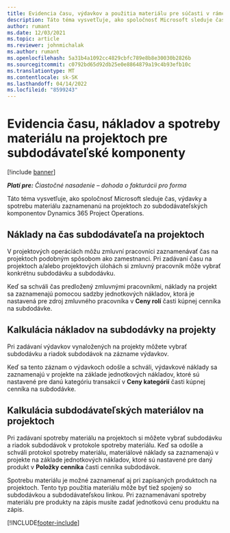 ```yaml
---
title: Evidencia času, výdavkov a použitia materiálu pre súčasti v rámci subdodávateľskej zmluvy
description: Táto téma vysvetľuje, ako spoločnosť Microsoft sleduje čas, výdavky a spotrebu materiálu zaznamenanú na projektoch zo subdodávateľských komponentov Dynamics 365 Project Operations.
author: rumant
ms.date: 12/03/2021
ms.topic: article
ms.reviewer: johnmichalak
ms.author: rumant
ms.openlocfilehash: 5a31b4a1092cc4829cbfc789e8b8e30030b2826b
ms.sourcegitcommit: c0792bd65d92db25e0e8864879a19c4b93efb10c
ms.translationtype: MT
ms.contentlocale: sk-SK
ms.lasthandoff: 04/14/2022
ms.locfileid: "8599243"
---
```

# <a name="recording-time-expenses-and-material-usage-on-projects-for-subcontracted-components"></a>Evidencia času, nákladov a spotreby materiálu na projektoch pre subdodávateľské komponenty

[!include [banner](../../includes/dataverse-preview.md)]

_**Platí pre:** Čiastočné nasadenie – dohoda o fakturácii pro forma_

Táto téma vysvetľuje, ako spoločnosť Microsoft sleduje čas, výdavky a spotrebu materiálu zaznamenanú na projektoch zo subdodávateľských komponentov Dynamics 365 Project Operations.

## <a name="costing-for-subcontractor-time-on-projects"></a>Náklady na čas subdodávateľa na projektoch
V projektových operáciách môžu zmluvní pracovníci zaznamenávať čas na projektoch podobným spôsobom ako zamestnanci. Pri zadávaní času na projektoch a/alebo projektových úlohách si zmluvný pracovník môže vybrať konkrétnu subdodávku a subdodávku.

Keď sa schváli čas predložený zmluvnými pracovníkmi, náklady na projekt sa zaznamenajú pomocou sadzby jednotkových nákladov, ktorá je nastavená pre zdroj zmluvného pracovníka v **Ceny rolí** časti kúpnej cenníka na subdodávke.

## <a name="costing-for-subcontracted-expenses-on-projects"></a>Kalkulácia nákladov na subdodávky na projekty
Pri zadávaní výdavkov vynaložených na projekty môžete vybrať subdodávku a riadok subdodávok na zázname výdavkov. 

Keď sa tento záznam o výdavkoch odošle a schváli, výdavkové náklady sa zaznamenajú v projekte na základe jednotkových nákladov, ktoré sú nastavené pre danú kategóriu transakcií v **Ceny kategórií** časti kúpnej cenníka na subdodávke.

## <a name="costing-for-subcontracted-materials-on-projects"></a>Kalkulácia subdodávateľských materiálov na projektoch
Pri zadávaní spotreby materiálu na projektoch si môžete vybrať subdodávku a riadok subdodávok v protokole spotreby materiálu. Keď sa odošle a schváli protokol spotreby materiálu, materiálové náklady sa zaznamenajú v projekte na základe jednotkových nákladov, ktoré sú nastavené pre daný produkt v **Položky cenníka** časti cenníka subdodávok.

Spotrebu materiálu je možné zaznamenať aj pri zapísaných produktoch na projektoch. Tento typ použitia materiálu môže byť tiež spojený so subdodávkou a subdodávateľskou linkou. Pri zaznamenávaní spotreby materiálu pre produkty na zápis musíte zadať jednotkovú cenu produktu na zápis. 


[!INCLUDE[footer-include](../../includes/footer-banner.md)]
